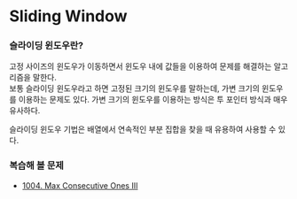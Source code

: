 # Sliding Window

### 슬라이딩 윈도우란?

고정 사이즈의 윈도우가 이동하면서 윈도우 내에 값들을 이용하여 문제를 해결하는 알고리즘을 말한다.  
보통 슬라이딩 윈도우라고 하면 고정된 크기의 윈도우를 말하는데, 가변 크기의 윈도우를 이용하는 문제도 있다. 가변 크기의 윈도우를 이용하는 방식은 투 포인터 방식과 매우 유사하다.

슬라이딩 윈도우 기법은 배열에서 연속적인 부분 집합을 찾을 때 유용하여 사용할 수 있다.

### 복습해 볼 문제

- [1004. Max Consecutive Ones III](https://leetcode.com/problems/max-consecutive-ones-iii)  